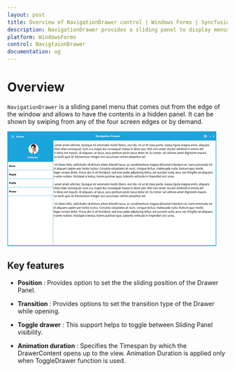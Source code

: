 ```yaml
---
layout: post
title: Overview of NavigationDrawer control | Windows Forms | Syncfusion
description: NavigationDrawer provides a sliding panel to display menus vertically at the left or right of the view.
platform: WindowsForms
control: NavigtaionDrawer 
documentation: ug
---
```


# Overview

`NavigationDrawer` is a sliding panel menu that comes out from the edge of the window and allows to have the contents in a hidden panel. It can be shown by swiping from any of the four screen edges or by demand.

![NavigationDrawer for Windows Forms providing sliding panel](Concepts-And-Features_images/navigationdrawer_img2.png)

## Key features

* **Position** : Provides option to set the the sliding position of the Drawer Panel.

* **Transition** : Provides options to set the transition type of the Drawer while opening.

* **Toggle drawer** : This support helps to toggle between Sliding Panel visibility.

* **Animation duration** : Specifies the Timespan by which the DrawerContent opens up to the view. Animation Duration is applied only when ToggleDrawer function is used.

